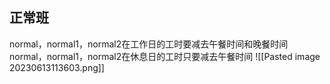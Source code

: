 ## 正常班
normal，normal1，normal2在工作日的工时要减去午餐时间和晚餐时间
normal，normal1，normal2在休息日的工时只要减去午餐时间
![[Pasted image 20230613113603.png]]